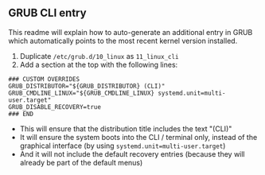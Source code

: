 ## GRUB CLI entry

This readme will explain how to auto-generate an additional entry in GRUB which automatically points to the most recent kernel version installed.

1. Duplicate `/etc/grub.d/10_linux` as `11_linux_cli`
2. Add a section at the top with the following lines:
```
### CUSTOM OVERRIDES
GRUB_DISTRIBUTOR="${GRUB_DISTRIBUTOR} (CLI)"
GRUB_CMDLINE_LINUX="${GRUB_CMDLINE_LINUX} systemd.unit=multi-user.target"
GRUB_DISABLE_RECOVERY=true
### END
```

- This will ensure that the distribution title includes the text "(CLI)"
- It will ensure the system boots into the CLI / terminal only, instead of the graphical interface (by using `systemd.unit=multi-user.target`)
- And it will not include the default recovery entries (because they will already be part of the default menus)
